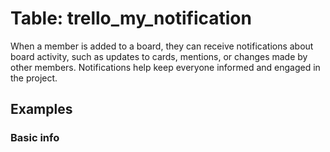# Table: trello_my_notification

When a member is added to a board, they can receive notifications about board activity, such as updates to cards, mentions, or changes made by other members. Notifications help keep everyone informed and engaged in the project.

## Examples

### Basic info
